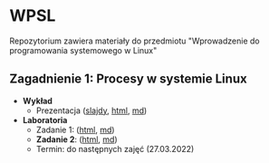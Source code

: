 # WPSL

Repozytorium zawiera materiały do przedmiotu "Wprowadzenie do programowania systemowego w Linux"

## Zagadnienie 1: Procesy w systemie Linux

- **Wykład**
    - Prezentacja ([slajdy](https://czarnota.github.io/wpsl/1/slides.html), [html](https://czarnota.github.io/wpsl/1/), [md](https://github.com/czarnota/wpsl/tree/main/1/))
- **Laboratoria**
    - Zadanie 1: ([html](https://czarnota.github.io/wpsl/1/task1), [md](https://github.com/czarnota/wpsl/tree/main/1/task1.md))
    - **Zadanie 2**: ([html](https://czarnota.github.io/wpsl/1/task2), [md](https://github.com/czarnota/wpsl/tree/main/1/task2.md))
    - Termin: do następnych zajęć (27.03.2022)

